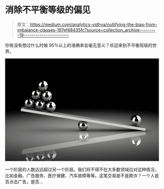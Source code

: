 # 消除不平衡等级的偏见

> 原文：<https://medium.com/analytics-vidhya/nullifying-the-bias-from-imbalance-classes-197ef48435fc?source=collection_archive---------19----------------------->

你有没有想过什么时候 95%以上的准确率会毫无意义？欢迎来到不平衡班级的世界。

![](img/eb317c092208b9ad60e5dc6409e7b816.png)

一个阶层的人数远远超过另一个阶层。我们将不得不在大多数领域应对这种情况，比如金融、广告服务、医疗保健、汽车故障等等。这笔交易是不是欺诈？一个人是否点击广告，是否…